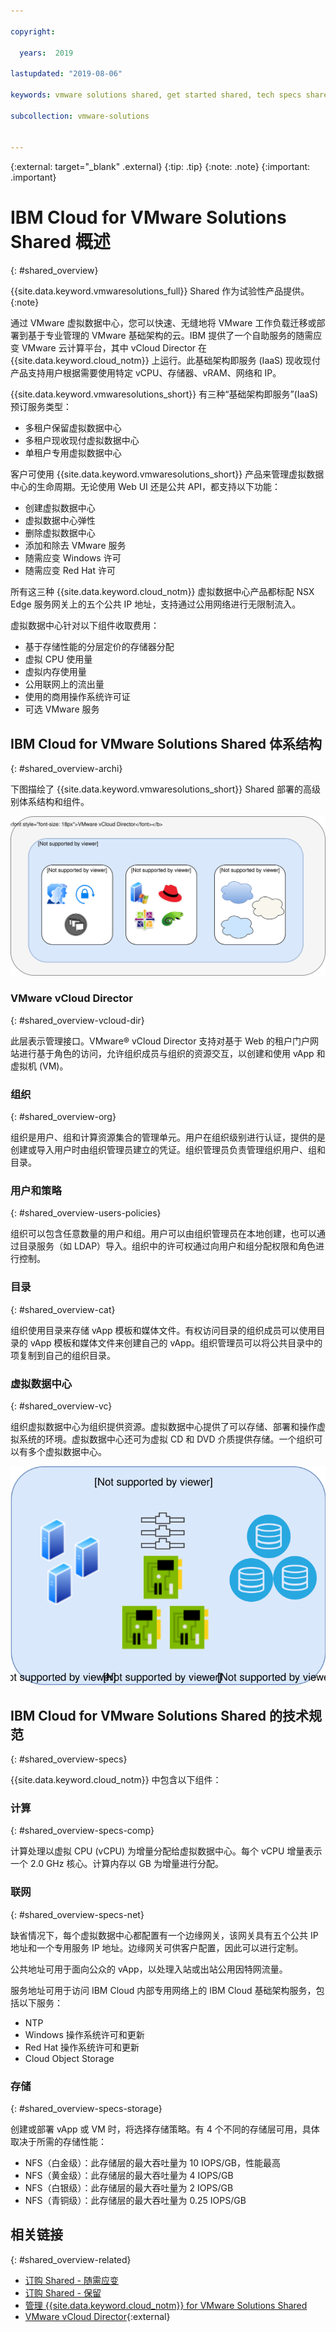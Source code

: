 ```yaml
---

copyright:

  years:  2019

lastupdated: "2019-08-06"

keywords: vmware solutions shared, get started shared, tech specs shared

subcollection: vmware-solutions


---
```


{:external: target="_blank" .external}
{:tip: .tip}
{:note: .note}
{:important: .important}

# IBM Cloud for VMware Solutions Shared 概述
{: #shared_overview}

{{site.data.keyword.vmwaresolutions_full}} Shared 作为试验性产品提供。
{:note}

通过 VMware 虚拟数据中心，您可以快速、无缝地将 VMware 工作负载迁移或部署到基于专业管理的 VMware 基础架构的云。IBM 提供了一个自助服务的随需应变 VMware 云计算平台，其中 vCloud Director 在 {{site.data.keyword.cloud_notm}} 上运行。此基础架构即服务 (IaaS) 现收现付产品支持用户根据需要使用特定 vCPU、存储器、vRAM、网络和 IP。

{{site.data.keyword.vmwaresolutions_short}} 有三种“基础架构即服务”(IaaS) 预订服务类型：
- 多租户保留虚拟数据中心
- 多租户现收现付虚拟数据中心
- 单租户专用虚拟数据中心

客户可使用 {{site.data.keyword.vmwaresolutions_short}} 产品来管理虚拟数据中心的生命周期。无论使用 Web UI 还是公共 API，都支持以下功能：
- 创建虚拟数据中心
- 虚拟数据中心弹性
- 删除虚拟数据中心
- 添加和除去 VMware 服务
- 随需应变 Windows 许可
- 随需应变 Red Hat 许可

所有这三种 {{site.data.keyword.cloud_notm}} 虚拟数据中心产品都标配 NSX Edge 服务网关上的五个公共 IP 地址，支持通过公用网络进行无限制流入。

虚拟数据中心针对以下组件收取费用：
- 基于存储性能的分层定价的存储器分配
- 虚拟 CPU 使用量
- 虚拟内存使用量
- 公用联网上的流出量
- 使用的商用操作系统许可证
- 可选 VMware 服务

## IBM Cloud for VMware Solutions Shared 体系结构
{: #shared_overview-archi}

下图描绘了 {{site.data.keyword.vmwaresolutions_short}} Shared 部署的高级别体系结构和组件。

![{{site.data.keyword.vmwaresolutions_short}} Shared 体系结构](../images/vclouddirector-architecture-public.svg "{{site.data.keyword.vmwaresolutions_short}} Shared 体系结构")

### VMware vCloud Director
{: #shared_overview-vcloud-dir}

此层表示管理接口。VMware® vCloud Director 支持对基于 Web 的租户门户网站进行基于角色的访问，允许组织成员与组织的资源交互，以创建和使用 vApp 和虚拟机 (VM)。

### 组织
{: #shared_overview-org}

组织是用户、组和计算资源集合的管理单元。用户在组织级别进行认证，提供的是创建或导入用户时由组织管理员建立的凭证。组织管理员负责管理组织用户、组和目录。

### 用户和策略
{: #shared_overview-users-policies}

组织可以包含任意数量的用户和组。用户可以由组织管理员在本地创建，也可以通过目录服务（如 LDAP）导入。组织中的许可权通过向用户和组分配权限和角色进行控制。

### 目录
{: #shared_overview-cat}

组织使用目录来存储 vApp 模板和媒体文件。有权访问目录的组织成员可以使用目录的 vApp 模板和媒体文件来创建自己的 vApp。组织管理员可以将公共目录中的项复制到自己的组织目录。

### 虚拟数据中心
{: #shared_overview-vc}

组织虚拟数据中心为组织提供资源。虚拟数据中心提供了可以存储、部署和操作虚拟系统的环境。虚拟数据中心还可为虚拟 CD 和 DVD 介质提供存储。一个组织可以有多个虚拟数据中心。

![{{site.data.keyword.cloud_notm}} 的虚拟数据中心体系结构](../images/virtual-datacenter-architecture-public.svg "{{site.data.keyword.cloud_notm}} 的虚拟数据中心体系结构")

## IBM Cloud for VMware Solutions Shared 的技术规范
{: #shared_overview-specs}

{{site.data.keyword.cloud_notm}} 中包含以下组件：

### 计算
{: #shared_overview-specs-comp}

计算处理以虚拟 CPU (vCPU) 为增量分配给虚拟数据中心。每个 vCPU 增量表示一个 2.0 GHz 核心。计算内存以 GB 为增量进行分配。

### 联网
{: #shared_overview-specs-net}

缺省情况下，每个虚拟数据中心都配置有一个边缘网关，该网关具有五个公共 IP 地址和一个专用服务 IP 地址。边缘网关可供客户配置，因此可以进行定制。

公共地址可用于面向公众的 vApp，以处理入站或出站公用因特网流量。

服务地址可用于访问 IBM Cloud 内部专用网络上的 IBM Cloud 基础架构服务，包括以下服务：
- NTP
- Windows 操作系统许可和更新
- Red Hat 操作系统许可和更新
- Cloud Object Storage

### 存储
{: #shared_overview-specs-storage}

创建或部署 vApp 或 VM 时，将选择存储策略。有 4 个不同的存储层可用，具体取决于所需的存储性能：

- NFS（白金级）：此存储层的最大吞吐量为 10 IOPS/GB，性能最高
- NFS（黄金级）：此存储层的最大吞吐量为 4 IOPS/GB
- NFS（白银级）：此存储层的最大吞吐量为 2 IOPS/GB
- NFS（青铜级）：此存储层的最大吞吐量为 0.25 IOPS/GB

## 相关链接
{: #shared_overview-related}

* [订购 Shared - 随需应变](/docs/services/vmwaresolutions/services?topic=vmware-solutions-shared_ordering_ondemand)
* [订购 Shared - 保留](/docs/services/vmwaresolutions/services?topic=vmware-solutions-shared_ordering_reserved)
* [管理 {{site.data.keyword.cloud_notm}} for VMware Solutions Shared](/docs/services/vmwaresolutions/services?topic=vmware-solutions-shared_managing)
* [VMware vCloud Director](https://docs.vmware.com/en/vCloud-Director/9.7/com.vmware.vcloud.tenantportal.doc/GUID-74C9E10D-9197-43B0-B469-126FFBCB5121.html){:external}
